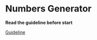 # Numbers Generator

**Read the guideline before start**

[Guideline](https://github.com/mate-academy/js_task-guideline/blob/master/README.md)
